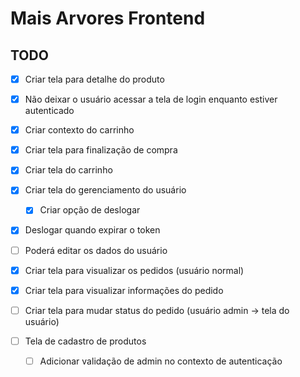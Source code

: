 # Mais Arvores Frontend

## TODO

- [x] Criar tela para detalhe do produto
- [x] Não deixar o usuário acessar a tela de login enquanto estiver autenticado
- [x] Criar contexto do carrinho
- [x] Criar tela para finalização de compra
- [x] Criar tela do carrinho
- [x] Criar tela do gerenciamento do usuário
  - [x] Criar opção de deslogar
- [x] Deslogar quando expirar o token

- [ ] Poderá editar os dados do usuário
- [x] Criar tela para visualizar os pedidos (usuário normal)
- [x] Criar tela para visualizar informações do pedido
- [ ] Criar tela para mudar status do pedido (usuário admin -> tela do usuário)
- [ ] Tela de cadastro de produtos
  - [ ] Adicionar validação de admin no contexto de autenticação

